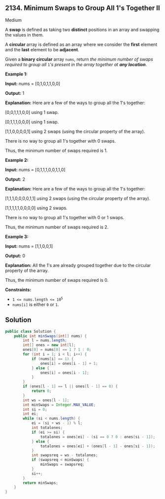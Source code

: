 ## 2134\. Minimum Swaps to Group All 1's Together II

Medium

A **swap** is defined as taking two **distinct** positions in an array and swapping the values in them.

A **circular** array is defined as an array where we consider the **first** element and the **last** element to be **adjacent**.

Given a **binary** **circular** array `nums`, return _the minimum number of swaps required to group all_ `1`_'s present in the array together at **any location**_.

**Example 1:**

**Input:** nums = [0,1,0,1,1,0,0]

**Output:** 1

**Explanation:** Here are a few of the ways to group all the 1's together: 

[0,0,1,1,1,0,0] using 1 swap. 

[0,1,1,1,0,0,0] using 1 swap. 

[1,1,0,0,0,0,1] using 2 swaps (using the circular property of the array). 

There is no way to group all 1's together with 0 swaps. 

Thus, the minimum number of swaps required is 1.

**Example 2:**

**Input:** nums = [0,1,1,1,0,0,1,1,0]

**Output:** 2

**Explanation:** Here are a few of the ways to group all the 1's together: 

[1,1,1,0,0,0,0,1,1] using 2 swaps (using the circular property of the array). 

[1,1,1,1,1,0,0,0,0] using 2 swaps. 

There is no way to group all 1's together with 0 or 1 swaps. 

Thus, the minimum number of swaps required is 2.

**Example 3:**

**Input:** nums = [1,1,0,0,1]

**Output:** 0

**Explanation:** All the 1's are already grouped together due to the circular property of the array. 

Thus, the minimum number of swaps required is 0.

**Constraints:**

*   <code>1 <= nums.length <= 10<sup>5</sup></code>
*   `nums[i]` is either `0` or `1`.

## Solution

```java
public class Solution {
    public int minSwaps(int[] nums) {
        int l = nums.length;
        int[] ones = new int[l];
        ones[0] = nums[0] == 1 ? 1 : 0;
        for (int i = 1; i < l; i++) {
            if (nums[i] == 1) {
                ones[i] = ones[i - 1] + 1;
            } else {
                ones[i] = ones[i - 1];
            }
        }
        if (ones[l - 1] == l || ones[l - 1] == 0) {
            return 0;
        }
        int ws = ones[l - 1];
        int minSwaps = Integer.MAX_VALUE;
        int si = 0;
        int ei;
        while (si < nums.length) {
            ei = (si + ws - 1) % l;
            int totalones;
            if (ei >= si) {
                totalones = ones[ei] - (si == 0 ? 0 : ones[si - 1]);
            } else {
                totalones = ones[ei] + (ones[l - 1] - ones[si - 1]);
            }
            int swapsreq = ws - totalones;
            if (swapsreq < minSwaps) {
                minSwaps = swapsreq;
            }
            si++;
        }
        return minSwaps;
    }
}
```